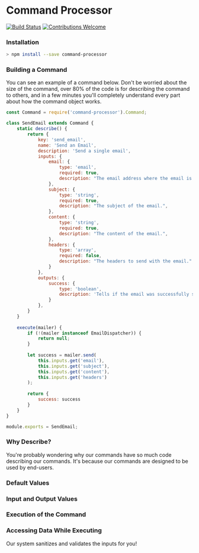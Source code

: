 # Command Processor

[![Build Status](https://travis-ci.com/c-butcher/command-processor.svg?branch=master)](https://travis-ci.com/c-butcher/command-processor)
[![Contributions Welcome](https://img.shields.io/badge/contributions-welcome-brightgreen.svg?style=flat)](https://travis-ci.com/c-butcher/command-processor)

### Installation

```bash
> npm install --save command-processor
```

### Building a Command
You can see an example of a command below. Don't be worried about the size of the command,
over 80% of the code is for describing the command to others, and in a few minutes you'll
completely understand every part about how the command object works.

```javascript
const Command = require('command-processor').Command;

class SendEmail extends Command {
    static describe() {
        return {
            key: 'send_email',
            name: 'Send an Email',
            description: 'Send a single email',
            inputs: {
                email: {
                    type: 'email',
                    required: true,
                    description: "The email address where the email is sent."
                },
                subject: {
                    type: 'string',
                    required: true,
                    description: "The subject of the email.",
                },
                content: {
                    type: 'string',
                    required: true,
                    description: "The content of the email.",
                },
                headers: {
                    type: 'array',
                    required: false,
                    description: "The headers to send with the email."
                }
            },
            outputs: {
                success: {
                    type: 'boolean',
                    description: 'Tells if the email was successfully sent off.'
                }
            },
        }
    }
    
    execute(mailer) {
        if (!(mailer instanceof EmailDispatcher)) {
            return null;
        }
        
        let success = mailer.send(
            this.inputs.get('email'),
            this.inputs.get('subject'),
            this.inputs.get('content'),
            this.inputs.get('headers')
        );
        
        return {
            success: success
        }
    }
}

module.exports = SendEmail;
```

### Why Describe?
You're probably wondering why our commands have so much code describing our commands. It's because
our commands are designed to be used by end-users.

### Default Values


### Input and Output Values


### Execution of the Command


### Accessing Data While Executing
Our system sanitizes and validates the inputs for you!
